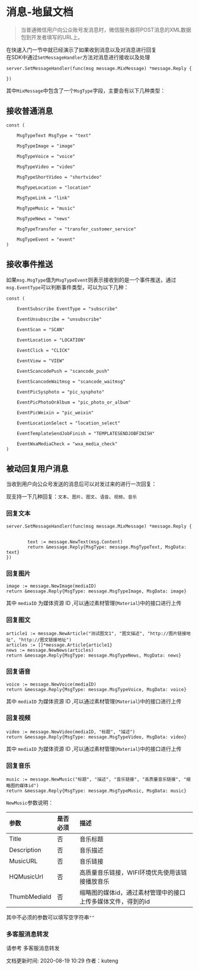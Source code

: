 # 消息-地鼠文档

> 当普通微信用户向公众账号发消息时，微信服务器将POST消息的XML数据包到开发者填写的URL上。

在快速入门一节中就已经演示了如果收到消息以及对消息进行回复  
在SDK中通过`SetMessageHandler`方法对消息进行接收以及处理

```text
server.SetMessageHandler(func(msg message.MixMessage) *message.Reply {
    
})
```

其中`MixMessage`中包含了一个`MsgType`字段，主要会有以下几种类型：

## 接收普通消息 <a id="bw0iye"></a>

```text
const (
    
    MsgTypeText MsgType = "text"
    
    MsgTypeImage = "image"
    
    MsgTypeVoice = "voice"
    
    MsgTypeVideo = "video"
    
    MsgTypeShortVideo = "shortvideo"
    
    MsgTypeLocation = "location"
    
    MsgTypeLink = "link"
    
    MsgTypeMusic = "music"
    
    MsgTypeNews = "news"
    
    MsgTypeTransfer = "transfer_customer_service"
    
    MsgTypeEvent = "event"
)
```

## 接收事件推送 <a id="e9m94"></a>

如果`msg.MsgType`值为`MsgTypeEvent`则表示接收到的是一个事件推送，通过`msg.EventType`可以判断事件类型，可以为以下几种：

```text
const (
    
    EventSubscribe EventType = "subscribe"
    
    EventUnsubscribe = "unsubscribe"
    
    EventScan = "SCAN"
    
    EventLocation = "LOCATION"
    
    EventClick = "CLICK"
    
    EventView = "VIEW"
    
    EventScancodePush = "scancode_push"
    
    EventScancodeWaitmsg = "scancode_waitmsg"
    
    EventPicSysphoto = "pic_sysphoto"
    
    EventPicPhotoOrAlbum = "pic_photo_or_album"
    
    EventPicWeixin = "pic_weixin"
    
    EventLocationSelect = "location_select"
    
    EventTemplateSendJobFinish = "TEMPLATESENDJOBFINISH"
    
    EventWxaMediaCheck = "wxa_media_check"
)
```

## 被动回复用户消息 <a id="cwsqkc"></a>

当收到用户向公众号发送的消息后可以对发过来的进行一次回复：

现支持一下几种回复：`文本`、`图片`、`图文`、`语音`、`视频`、`音乐`

### 回复文本 <a id="5xatud"></a>

```text
server.SetMessageHandler(func(msg message.MixMessage) *message.Reply {
    
        
        text := message.NewText(msg.Content)
        return &message.Reply{MsgType: message.MsgTypeText, MsgData: text}
})
```

### 回复图片 <a id="a2ljmd"></a>

```text
image := message.NewImage(mediaID)
return &message.Reply{MsgType: message.MsgTypeImage, MsgData: image}
```

其中 `mediaID` 为媒体资源 ID ,可以通过素材管理\(`Material`\)中的接口进行上传

### 回复图文 <a id="7513kd"></a>

```text
article1 := message.NewArticle("测试图文1", "图文描述", "http://图片链接地址", "http://图文链接地址")
articles := []*message.Article{article1}
news := message.NewNews(articles)
return &message.Reply{MsgType: message.MsgTypeNews, MsgData: news}
```

### 回复语音 <a id="48vr3o"></a>

```text
voice := message.NewVoice(mediaID)
return &message.Reply{MsgType: message.MsgTypeVoice, MsgData: voice}
```

其中 `mediaID` 为媒体资源 ID ,可以通过素材管理\(`Material`\)中的接口进行上传

### 回复视频 <a id="1cguku"></a>

```text
video := message.NewVideo(mediaID, "标题", "描述")
return &message.Reply{MsgType: message.MsgTypeVideo, MsgData: video}
```

其中 `mediaID` 为媒体资源 ID ,可以通过素材管理\(`Material`\)中的接口进行上传

### 回复音乐 <a id="dzpx7l"></a>

```text
music := message.NewMusic("标题", "描述", "音乐链接", "高质量音乐链接", "缩略图的媒体id")
return &message.Reply{MsgType: message.MsgTypeMusic, MsgData: music}
```

`NewMusic`参数说明：

| 参数 | 是否必须 | 描述 |
| :--- | :--- | :--- |
| Title | 否 | 音乐标题 |
| Description | 否 | 音乐描述 |
| MusicURL | 否 | 音乐链接 |
| HQMusicUrl | 否 | 高质量音乐链接，WIFI环境优先使用该链接播放音乐 |
| ThumbMediaId | 否 | 缩略图的媒体id，通过素材管理中的接口上传多媒体文件，得到的id |

其中不必须的参数可以填写空字符串`""`

### 多客服消息转发 <a id="e73cb2"></a>

请参考 多客服消息转发

文档更新时间: 2020-08-19 10:29   作者：kuteng

